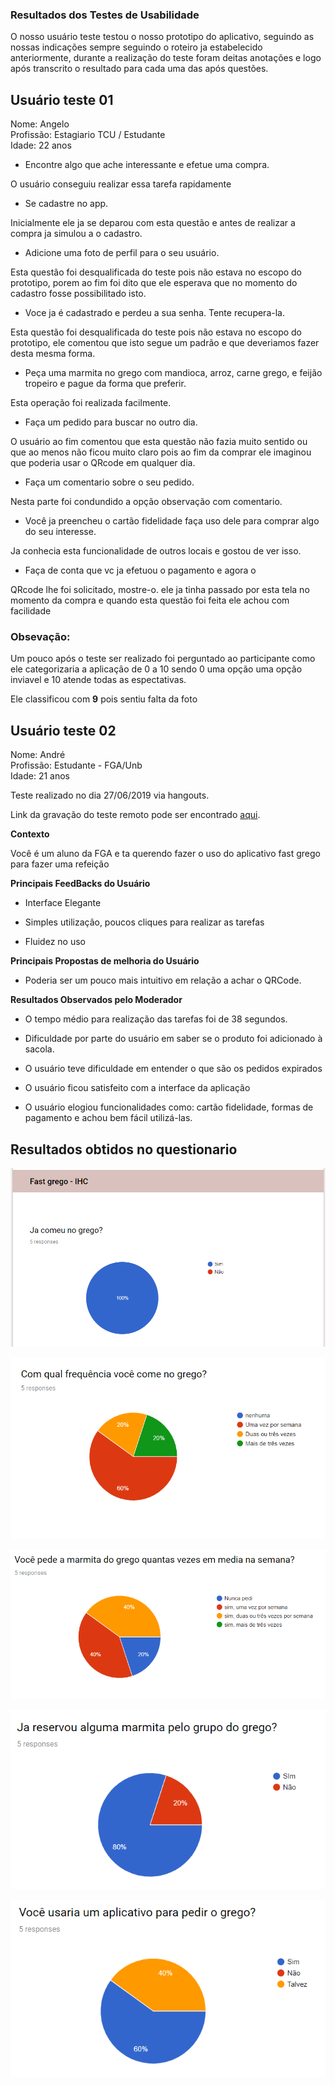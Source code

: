 ### Resultados dos Testes de Usabilidade
O nosso usuário teste testou o nosso prototipo do aplicativo, seguindo as nossas indicações sempre seguindo o roteiro ja estabelecido anteriormente, durante a realização do teste foram deitas anotações e logo após transcrito o resultado para cada uma das após questões.

## Usuário teste 01


Nome: Angelo <br>
Profissão: Estagiario TCU / Estudante<br>
Idade: 22 anos

- Encontre algo que ache interessante e efetue uma compra.

O usuário conseguiu realizar essa tarefa rapidamente 

- Se cadastre no app.

Inicialmente ele ja se deparou com esta questão e antes de realizar a compra ja simulou a o cadastro.

- Adicione uma foto de perfil para o seu usuário.

Esta questão foi desqualificada do teste pois não estava no escopo do prototipo, porem ao fim foi dito que ele esperava que no momento do cadastro fosse possibilitado isto.

- Voce ja é cadastrado e perdeu a sua senha. Tente recupera-la.

Esta questão foi desqualificada do teste pois não estava no escopo do prototipo, ele comentou que isto segue um padrão e que deveriamos fazer desta mesma forma.

- Peça uma marmita no grego com mandioca, arroz, carne grego, e feijão tropeiro e pague da forma que preferir.

Esta operação foi realizada facilmente.

- Faça um pedido para buscar no outro dia.

O usuário ao fim comentou que esta questão não fazia muito sentido ou que ao menos não ficou muito claro pois ao fim da comprar ele imaginou que poderia usar o QRcode em qualquer dia.

- Faça um comentario sobre o seu pedido.

Nesta parte foi condundido a opção observação com comentario.

- Você ja preencheu o cartão fidelidade faça uso dele para comprar algo do seu interesse.

Ja conhecia esta funcionalidade de outros locais e gostou de ver isso.

- Faça de conta que vc ja efetuou o pagamento e agora o 

QRcode lhe foi solicitado, mostre-o.
ele ja tinha passado por esta tela no momento da compra e quando esta questão foi feita ele achou com facilidade

### Obsevação:

Um pouco após o teste ser realizado foi perguntado ao participante como ele categorizaria a aplicação de 0 a 10 sendo 0 uma opção uma opção inviavel e 10 atende todas as espectativas.

Ele classificou com **9** pois sentiu falta da foto

## Usuário teste 02

Nome: André <br>
Profissão: Estudante - FGA/Unb<br>
Idade: 21 anos

Teste realizado no dia 27/06/2019 via hangouts.

Link da gravação do teste remoto pode ser encontrado [aqui](https://www.youtube.com/watch?v=2rcjVzRn5p0).

**Contexto** 

Você é um aluno da FGA e ta querendo fazer o uso do aplicativo fast grego para fazer uma refeição


**Principais FeedBacks do Usuário**

- Interface Elegante

- Simples utilização, poucos cliques para realizar as tarefas

- Fluidez no uso


**Principais Propostas de melhoria do Usuário**

- Poderia ser um pouco mais intuitivo em relação a achar o QRCode.


**Resultados Observados pelo Moderador**

- O tempo médio para realização das tarefas foi de 38 segundos.

- Dificuldade por parte do usuário em saber se o produto foi adicionado à sacola.

- O usuário teve dificuldade em entender o que são os pedidos expirados

- O usuário ficou satisfeito com a interface da aplicação

- O usuário elogiou funcionalidades como: cartão fidelidade, formas de pagamento e achou bem fácil utilizá-las.




## Resultados obtidos no questionario

![Resp_1](resp_1.PNG)

![Resp_2](resp_2.PNG)

![Resp_3](resp_3.PNG)

![Resp_4](resp_4.PNG)

![Resp_5](resp_5.PNG)